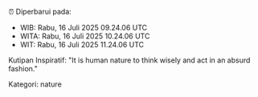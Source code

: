 ⏰ Diperbarui pada:
- WIB: Rabu, 16 Juli 2025 09.24.06 UTC
- WITA: Rabu, 16 Juli 2025 10.24.06 UTC
- WIT: Rabu, 16 Juli 2025 11.24.06 UTC

Kutipan Inspiratif:
"It is human nature to think wisely and act in an absurd fashion."


Kategori: nature

